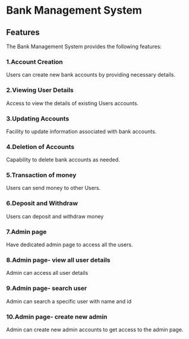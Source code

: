 # Bank Management System

## Features

The Bank Management System provides the following features:

### 1.Account Creation

Users can create new bank accounts by providing necessary details.

### 2.Viewing User Details

Access to view the details of existing Users accounts.

### 3.Updating Accounts

Facility to update information associated with bank accounts.

### 4.Deletion of Accounts

Capability to delete bank accounts as needed.

### 5.Transaction of money

Users can send money to other Users.

### 6.Deposit and Withdraw

Users can deposit and withdraw money

### 7.Admin page

Have dedicated admin page to access all the users.

### 8.Admin page- view all user details

Admin can access all user details

### 9.Admin page- search user

Admin can search a specific user with name and id

### 10.Admin page- create new admin

Admin can create new admin accounts to get access to the admin page.
